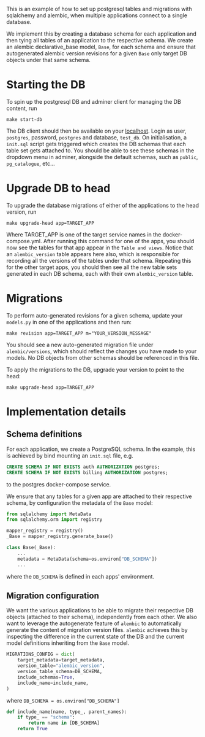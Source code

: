 This is an example of how to set up postgresql tables and migrations with sqlalchemy and alembic, when multiple applications connect to a single database.

We implement this by creating a database schema for each application and then tying all tables of an application to the respective schema. We create an alembic declarative_base model, `Base`, for each schema and ensure that autogenerated alembic version revisions for a given `Base` only target DB objects under that same schema.

# Starting the DB

To spin up the postgresql DB and adminer client for managing the DB content, run

```shell
make start-db
```

The DB client should then be available on your [localhost](http://localhost:8080). Login as user, `postgres`, password, `postgres` and database, `test_db`.
On initialisation, a `init.sql` script gets triggered which creates the DB schemas that each table set gets attached to. You should be able to see these schemas in the dropdown menu in adminer, alongside the default schemas, such as `public`, `pg_catalogue`, etc...

# Upgrade DB to head

To upgrade the database migrations of either of the applications to the head version, run

```shell
make upgrade-head app=TARGET_APP
```

Where TARGET_APP is one of the target service names in the docker-compose.yml.
After running this command for one of the apps, you should now see the tables for that app appear in the `Table and views`. Notice that an `alembic_version` table appears here also, which is responsible for recording all the versions of the tables under that schema.
Repeating this for the other target apps, you should then see all the new table sets generated in each DB schema, each with their own `alembic_version` table.

# Migrations

To perform auto-generated revisions for a given schema, update your `models.py` in one of the applications and then run:

```shell
make revision app=TARGET_APP m="YOUR_VERSION_MESSAGE"
```

You should see a new auto-generated migration file under `alembic/versions`, which should reflect the changes you have made to your models. No DB objects from other schemas should be referenced in this file.

To apply the migrations to the DB, upgrade your version to point to the head:

```shell
make upgrade-head app=TARGET_APP
```

# Implementation details

## Schema definitions

For each application, we create a PostgreSQL schema. In the example, this is achieved by bind mounting an `init.sql` file, e.g.

```SQL
CREATE SCHEMA IF NOT EXISTS auth AUTHORIZATION postgres;
CREATE SCHEMA IF NOT EXISTS billing AUTHORIZATION postgres;
```

to the postgres docker-compose service.

We ensure that any tables for a given app are attached to their respective schema, by configuration the metadata of the `Base` model:

```python
from sqlalchemy import MetaData
from sqlalchemy.orm import registry

mapper_registry = registry()
_Base = mapper_registry.generate_base()

class Base(_Base):
    ...
    metadata = MetaData(schema=os.environ["DB_SCHEMA"])
    ...
```

where the `DB_SCHEMA` is defined in each apps' environment.

## Migration configuration

We want the various applications to be able to migrate their respective DB objects (attached to their schema), independently from each other.
We also want to leverage the autogenerate feature of `alembic` to automatically generate the content of migration version files.
`alembic` achieves this by inspecting the difference in the current state of the DB and the current model definitions inheriting from the `Base` model.

```python
MIGRATIONS_CONFIG = dict(
    target_metadata=target_metadata,
    version_table="alembic_version",
    version_table_schema=DB_SCHEMA,
    include_schemas=True,
    include_name=include_name,
)
```

where `DB_SCHEMA = os.environ["DB_SCHEMA"]`

```python
def include_name(name, type_, parent_names):
    if type_ == "schema":
        return name in [DB_SCHEMA]
    return True
```
